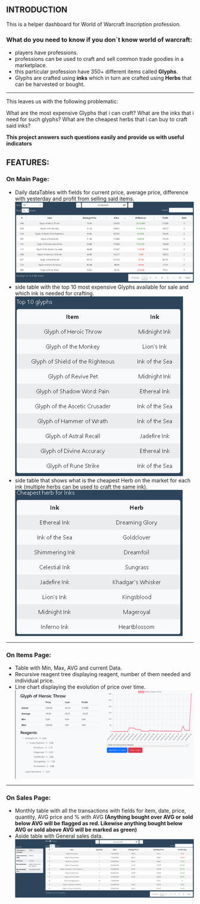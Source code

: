 ## INTRODUCTION

This is a helper dashboard for World of Warcraft Inscription profession. 

### What do you need to know if you don´t know world of warcraft:
* players have professions.
* professions can be used to craft and sell common trade goodies in a marketplace.
* this particular profession have 350+ different items  called **Glyphs**.
* Glyphs are crafted using **inks** which in turn are crafted using **Herbs** that can be harvested or bought.

___

This leaves us with the following problematic:

What are the most expensive Glyphs that i can craft?
What are the inks that i need for such glyphs?
What are the cheapest herbs that i can buy to craft said inks?

**This project answers such questions easily and provide us with useful indicators**

## FEATURES:

### On Main Page:
* Daily dataTables with fields for current price, average price, difference with yesterday and profit from selling said items.
![Main Panel](assets/screenshots/mainTable.png)
* side table with the top 10 most expensive Glyphs available for sale and which ink is needed for crafting.
![Main Panel](assets/screenshots/top10.png)
* side table that shows what is the cheapest Herb on the market for each ink (multiple herbs can be used to craft the same ink).
![Main Panel](assets/screenshots/inkHerbs.png)
___

### On Items Page:
* Table with Min, Max, AVG and current Data.
* Recursive reagent tree displaying reagent, number of them  needed and individual price.
* Line chart displaying the evolution of price over time.
 ![Main Panel](assets/screenshots/itemsPage.png)
___

### On Sales Page:
* Monthly table with all the transactions with fields for item, date, price, quantity, AVG price and % with AVG **(Anything bought over AVG or sold below AVG will be flagged as red. Likewise anything bought below AVG or sold above AVG will be marked as green)**
* Aside table with General sales data.
![Main Panel](assets/screenshots/salesPage.png)